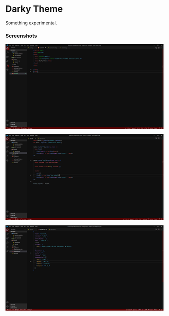 # Darky Theme

Something experimental.

### Screenshots

![Screenshot-1](./images/screenshot-1.png)

![Screenshot-2](./images/screenshot-2.png)

![Screenshot-3](./images/screenshot-3.png)
